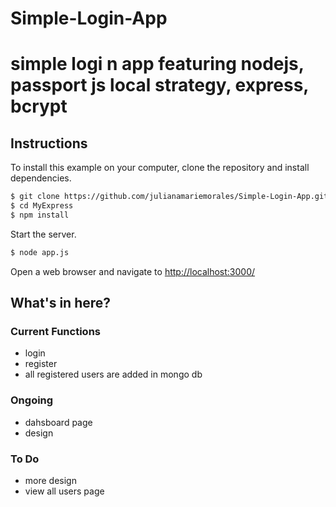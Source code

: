 # Simple-Login-App
simple logi n app featuring nodejs, passport js local strategy, express, bcrypt
=======

Instructions
-----------
To install this example on your computer, clone the repository and install
dependencies.

```bash
$ git clone https://github.com/julianamariemorales/Simple-Login-App.git
$ cd MyExpress
$ npm install
```

Start the server.

```bash
$ node app.js
```

Open a web browser and navigate to [http://localhost:3000/](http://127.0.0.1:3000/)

What's in here?
-----------
### Current Functions

  * login
  * register
  * all registered users are added in mongo db



### Ongoing

  * dahsboard page
  * design


### To Do

  * more design
  * view all users page
